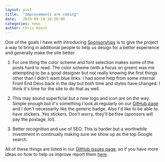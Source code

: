 ```yaml
---
layout: post
title:  "Improvements are coming"
date:   2019-09-18 18:30:00
categories: news
author: Chris Kenst
---
```


One of the goals I have with introducing [Sponsorships](/sponsorships/) is to give the project a way to bring in additional people to help us design for a better experience and generally make the site better. 

1. For one thing the color scheme and font selection makes some of the posts hard to read. The color scheme (with a focus on green) was me attempting to be a good designer but not really knowing the first things other than I didn't want blue links. I had some help from some internal Front End Devs back in the day but both time and styles have changed. I think it's time for the site to do that as well.

2. This may sound superficial but a new logo and icon are on the way. Simple enough but it's something I look at regularly on our [GitHub page](https://github.com/TestingConferences/testingconferences.github.io) and I don't necessarily like the generic badge. Also I'd like to be able to have stickers. Yes stickers. Don't worry, they'll be free (sponsors will pay the postage, lol).

3. Better recognition and use of SEO. This is harder but a worthwhile investment in continually making sure we show up as the top Google search.

All of these things are listed in our [GitHub issues page](https://github.com/TestingConferences/testingconferences.github.io/issues), so if you have more ideas on how to help us improve report them [here](https://github.com/TestingConferences/testingconferences.github.io/issues). 
